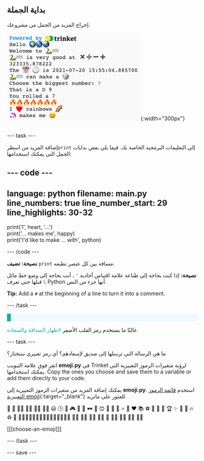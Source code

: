 ## بداية الجملة

<div style="display: flex; flex-wrap: wrap">
<div style="flex-basis: 200px; flex-grow: 1; margin-right: 15px;">
إخراج المزيد من الجمل من مشروعك.
</div>
<div>

![بعض سطور الطباعة الجديدة في منطقة الإخراج بها رموز تعبيرية وجمل نصية.](images/sentence_starter.png){:width="300px"} 

</div>
</div>

--- task ---

إضافة المزيد من اسطر`print` إلى التعليمات البرمجية الخاصة بك. فيما يلي بعض بدايات الجمل التي يمكنك استخدامها:

--- code ---
---
language: python filename: main.py line_numbers: true line_number_start: 29
line_highlights: 30-32
---

print('I', heart, '...')   
print('... makes me', happy)   
print('I\'d like to make ... with', python)

--- /code ---

**نصيحة: تضيف** `print` مسافة بين كل عنصر تطبعه.

**نصيحة:** إذا كنت بحاجة إلى طباعة علامة اقتباس أحادية `'` ، أنت بحاجة إلى وضع خط مائل `\` قبلها حتى تعرف Python أنها جزء من النص.

**Tip:** Add a `#` at the beginning of a line to turn it into a comment.

--- /task ---

<p style="border-left: solid; border-width:10px; border-color: #0faeb0; background-color: aliceblue; padding: 10px;">

غالبًا ما يستخدم رمز القلب الأصفر<span style="color: #0faeb0"> لاظهار الصداقة والسعادة.</p>

--- task ---

ما هي الرسالة التي ترسلها إلى صديق لإسعادهم؟ أي رمز تعبيري ستختار؟

انقر فوق علامة التبويب **emoji.py** في Trinket لرؤية متغيرات الرموز التعبيرية التي يمكنك استخدامها. Copy the ones you choose and save them to a variable or add them directly to your code.

يمكنك إضافة المزيد من متغيرات الرموز التعبيرية إلى **emoji.py**. استخدم [قائمة الرموز التعبيرية emoji](https://unicode.org/emoji/charts/full-emoji-list.html){:target="_blank"} للعثور على ماتريد.

🎊 🙌 🙌🏼 🙌🏽 🙌🏾 🙌🏿 😃 🕒 🎨 🎮 🔬 🎉 🕶️ 🎲 😊 🦄 🚀 💯 ⭐ 💛 ❤️ 📚 ⚽ 🏏 🏀 🥋 🏆 ✨ 🥺 🌈 🔥 ♻️ 🌳 👩‍🦽👩🏼‍🦽👩🏽‍🦽👩🏾‍🦽👩🏿‍🦽🧘 🧘🏼 🧘🏽 🧘🏾 🧘🏿 🙋 🙋🏼 🙋🏽 🙋🏾 🙋🏿

[[[choose-an-emoji]]]

--- /task ---

--- save ---
